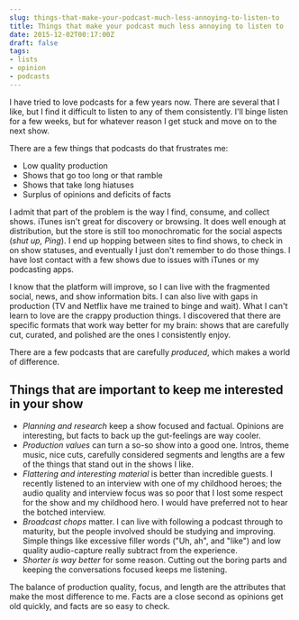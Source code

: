 ```yaml
---
slug: things-that-make-your-podcast-much-less-annoying-to-listen-to
title: Things that make your podcast much less annoying to listen to
date: 2015-12-02T00:17:00Z
draft: false
tags:
- lists
- opinion
- podcasts
---
```


I have tried to love podcasts for a few years now. There are several that I like, but I find it difficult to listen to any of them consistently. I'll binge listen for a few weeks, but for whatever reason I get stuck and move on to the next show.

There are a few things that podcasts do that frustrates me:

- Low quality production
- Shows that go too long or that ramble
- Shows that take long hiatuses
- Surplus of opinions and deficits of facts

I admit that part of the problem is the way I find, consume, and collect shows. iTunes isn't great for discovery or browsing. It does well enough at distribution, but the store is still too monochromatic for the social aspects (*shut up, Ping*). I end up hopping between sites to find shows, to check in on show statuses, and eventually I just don't remember to do those things. I have lost contact with a few shows due to issues with iTunes or my podcasting apps.

I know that the platform will improve, so I can live with the fragmented social, news, and show information bits. I can also live with gaps in production (TV and Netflix have me trained to binge and wait). What I can't learn to love are the crappy production things. I discovered that there are specific formats that work way better for my brain: shows that are carefully cut, curated, and polished are the ones I consistently enjoy.

There are a few podcasts that are carefully *produced*, which makes a world of difference.

## Things that are important to keep me interested in your show

- *Planning and research* keep a show focused and factual. Opinions are interesting, but facts to back up the gut-feelings are way cooler.
- *Production values* can turn a so-so show into a good one. Intros, theme music, nice cuts, carefully considered segments and lengths are a few of the things that stand out in the shows I like.
- *Flattering and interesting material* is better than incredible guests. I recently listened to an interview with one of my childhood heroes; the audio quality and interview focus was so poor that I lost some respect for the show and my childhood hero. I would have preferred not to hear the botched interview.
- *Broadcast chops* matter. I can live with following a podcast through to maturity, but the people involved should be studying and improving. Simple things like excessive filler words ("Uh, ah", and "like") and low quality audio-capture really subtract from the experience.
- *Shorter is way better* for some reason. Cutting out the boring parts and keeping the conversations focused keeps me listening.

The balance of production quality, focus, and length are the attributes that make the most difference to me. Facts are a close second as opinions get old quickly, and facts are so easy to check.
